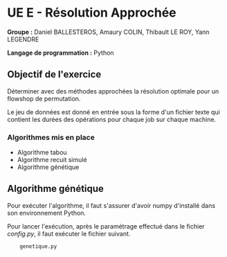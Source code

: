# UE E - Résolution Approchée

**Groupe :** Daniel BALLESTEROS, Amaury COLIN, Thibault LE ROY, Yann LEGENDRE

**Langage de programmation :** Python

## Objectif de l'exercice

Déterminer avec des méthodes approchées la résolution optimale pour un flowshop de permutation.

Le jeu de données est donné en entrée sous la forme d'un fichier texte qui contient les durées des opérations pour chaque job sur chaque machine.

### Algorithmes mis en place

* Algorithme tabou
* Algorithme recuit simulé
* Algorithme génétique

## Algorithme génétique

Pour exécuter l'algorithme, il faut s'assurer d'avoir numpy d'installé dans son environnement Python.

Pour lancer l'exécution, après le paramétrage effectué dans le fichier *config.py*, il faut exécuter le fichier suivant.

		genetique.py

